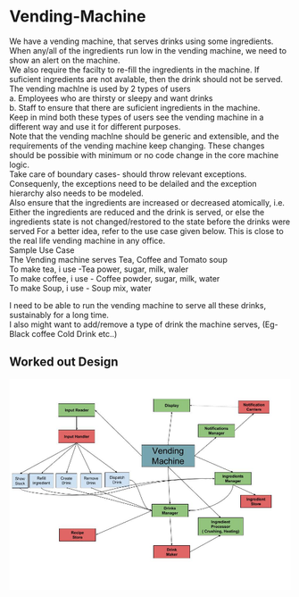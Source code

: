 # Vending-Machine
We have a vending machine, that serves drinks using some ingredients. When any/all of the ingredients run low in the vending machine, we need to show an alert on the machine.  
We also require the facilty to re-fill the ingredients in the machine. 
If suficient ingredients are not avalable, then the drink should not be served.  
The vending machlne is used by 2 types of users  
  a. Employees who are thirsty or sleepy and want drinks  
  b. Staff to ensure that there are suficient ingredients in the machine.  
Keep in mind both these types of users see the vending machine in a different way and use it for different purposes.  
Note that the vending machlne should be generic and extensible, and the requírements of the vending machine keep changing. These changes should be possibie with minimum or no code change in the core machine logic.  
Take care of boundary cases- should throw relevant exceptions.  
Consequenly, the exceptions need to be delailed and the exception hierarchy also needs to be modeled.  
Also ensure that the ingredients are increased or decreased atomically, i.e. 
Either the ingredients are reduced and the drink is served, or else the ingredients state is not changed/restored to the state before the drinks were served
For a better idea, refer to the use case given below. This is close to the real life vending machine in any office.  
Sample Use Case  
The Vending machine serves Tea, Coffee and Tomato soup  
To make tea, i use -Tea power, sugar, milk, waler  
To make coffee, i use - Coffee powder, sugar, milk, water  
To make Soup, i use - Soup mix, water  

I need to be able to run the vending machine to serve all these drinks, sustainably for a long time.  
I also might want to add/remove a type of drink the machine serves, (Eg- Black coffee
Cold Drink etc..)  

## Worked out Design
![alt text](https://raw.githubusercontent.com/dubeyanurag/Vending-Machine/master/Vending%20Machine.jpg)
